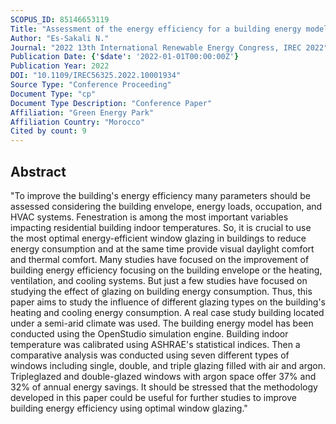 ```yaml
---
SCOPUS_ID: 85146653119
Title: "Assessment of the energy efficiency for a building energy model using different glazing windows in a semi-arid climate"
Author: "Es-Sakali N."
Journal: "2022 13th International Renewable Energy Congress, IREC 2022"
Publication Date: {'$date': '2022-01-01T00:00:00Z'}
Publication Year: 2022
DOI: "10.1109/IREC56325.2022.10001934"
Source Type: "Conference Proceeding"
Document Type: "cp"
Document Type Description: "Conference Paper"
Affiliation: "Green Energy Park"
Affiliation Country: "Morocco"
Cited by count: 9
---
```


## Abstract
"To improve the building's energy efficiency many parameters should be assessed considering the building envelope, energy loads, occupation, and HVAC systems. Fenestration is among the most important variables impacting residential building indoor temperatures. So, it is crucial to use the most optimal energy-efficient window glazing in buildings to reduce energy consumption and at the same time provide visual daylight comfort and thermal comfort. Many studies have focused on the improvement of building energy efficiency focusing on the building envelope or the heating, ventilation, and cooling systems. But just a few studies have focused on studying the effect of glazing on building energy consumption. Thus, this paper aims to study the influence of different glazing types on the building's heating and cooling energy consumption. A real case study building located under a semi-arid climate was used. The building energy model has been conducted using the OpenStudio simulation engine. Building indoor temperature was calibrated using ASHRAE's statistical indices. Then a comparative analysis was conducted using seven different types of windows including single, double, and triple glazing filled with air and argon. Tripleglazed and double-glazed windows with argon space offer 37% and 32% of annual energy savings. It should be stressed that the methodology developed in this paper could be useful for further studies to improve building energy efficiency using optimal window glazing."
